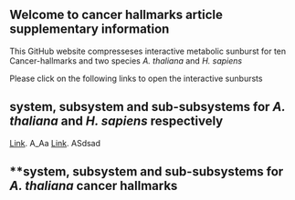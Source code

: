 ## Welcome to cancer hallmarks article supplementary information

This GitHub website compresseses interactive metabolic sunburst for ten Cancer-hallmarks and two species _A. thaliana_ and _H. sapiens_

Please click on the following links to open the interactive sunbursts


## **system, subsystem and sub-subsystems for _A. thaliana_ and _H. sapiens_ respectively**
[Link](https://ccsosa.github.io/TEST_CH/GENERAL-AT.html). A_Aa
[Link](https://ccsosa.github.io/TEST_CH/GENERAL-HS.html). ASdsad

## **system, subsystem and sub-subsystems for _A. thaliana_ cancer hallmarks
